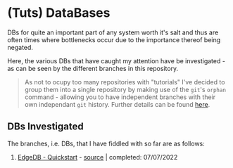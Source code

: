 # (Tuts) DataBases
DBs for quite an important part of any system worth it's salt and thus are often times where bottlenecks occur due to the importance thereof being negated. 

Here, the various DBs that have caught my attention have be investigated - as can be seen by the different branches in this repository.

> As not to ocupy too many repositories with "tutorials" I've decided to group them into a single repository by making use of the `git`'s `orphan` command - allowing you to have independent branches with their own independant `git` history. Further details can be found [here](https://gist.github.com/BenWolfaardt/50905fa3e10d73b3622a3148afffed09).

## DBs Investigated

The branches, i.e. DBs, that I have fiddled with so far are as follows:  
1. [EdgeDB - Quickstart](https://github.com/BenWolfaardt/Tuts-DBs/tree/EdgeDB-Quickstart) - [source](https://www.edgedb.com/docs/guides/quickstart) | completed: 07/07/2022
